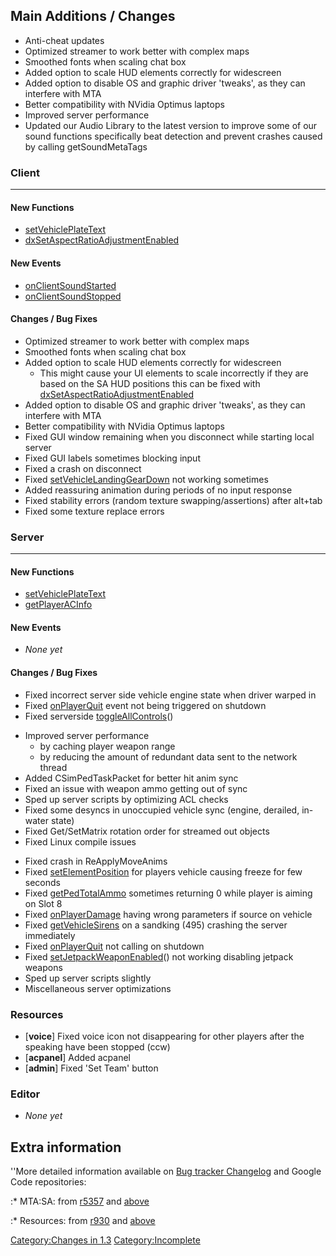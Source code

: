 Main Additions / Changes
------------------------

-   Anti-cheat updates
-   Optimized streamer to work better with complex maps
-   Smoothed fonts when scaling chat box
-   Added option to scale HUD elements correctly for widescreen
-   Added option to disable OS and graphic driver 'tweaks', as they can interfere with MTA
-   Better compatibility with NVidia Optimus laptops
-   Improved server performance
-   Updated our Audio Library to the latest version to improve some of our sound functions specifically beat detection and prevent crashes caused by calling getSoundMetaTags

### Client

------------------------------------------------------------------------

#### New Functions

-   [setVehiclePlateText](/docs/setvehicleplatetext.md "wikilink")
-   [dxSetAspectRatioAdjustmentEnabled](/docs/dxsetaspectratioadjustmentenabled.md "wikilink")

#### New Events

-   [onClientSoundStarted](/docs/onclientsoundstarted.md "wikilink")
-   [onClientSoundStopped](/docs/onclientsoundstopped.md "wikilink")

#### Changes / Bug Fixes

-   Optimized streamer to work better with complex maps
-   Smoothed fonts when scaling chat box
-   Added option to scale HUD elements correctly for widescreen
    -   This might cause your UI elements to scale incorrectly if they are based on the SA HUD positions this can be fixed with [dxSetAspectRatioAdjustmentEnabled](/docs/dxsetaspectratioadjustmentenabled.md "wikilink")
-   Added option to disable OS and graphic driver 'tweaks', as they can interfere with MTA
-   Better compatibility with NVidia Optimus laptops
-   Fixed GUI window remaining when you disconnect while starting local server
-   Fixed GUI labels sometimes blocking input
-   Fixed a crash on disconnect
-   Fixed [setVehicleLandingGearDown](/docs/setvehiclelandinggeardown.md "wikilink") not working sometimes
-   Added reassuring animation during periods of no input response
-   Fixed stability errors (random texture swapping/assertions) after alt+tab
-   Fixed some texture replace errors

### Server

------------------------------------------------------------------------

#### New Functions

-   [setVehiclePlateText](/docs/setvehicleplatetext.md "wikilink")
-   [getPlayerACInfo](/docs/getplayeracinfo.md "wikilink")

#### New Events

-   *None yet*

#### Changes / Bug Fixes

-   Fixed incorrect server side vehicle engine state when driver warped in
-   Fixed [onPlayerQuit](/docs/onplayerquit.md "wikilink") event not being triggered on shutdown
-   Fixed serverside [toggleAllControls](/docs/toggleallcontrols.md "wikilink")()

<!-- -->

-   Improved server performance
    -   by caching player weapon range
    -   by reducing the amount of redundant data sent to the network thread
-   Added CSimPedTaskPacket for better hit anim sync
-   Fixed an issue with weapon ammo getting out of sync
-   Sped up server scripts by optimizing ACL checks
-   Fixed some desyncs in unoccupied vehicle sync (engine, derailed, in-water state)
-   Fixed Get/SetMatrix rotation order for streamed out objects
-   Fixed Linux compile issues

<!-- -->

-   Fixed crash in ReApplyMoveAnims
-   Fixed [setElementPosition](/docs/setelementposition.md "wikilink") for players vehicle causing freeze for few seconds
-   Fixed [getPedTotalAmmo](/docs/getpedtotalammo.md "wikilink") sometimes returning 0 while player is aiming on Slot 8
-   Fixed [onPlayerDamage](/docs/onplayerdamage.md "wikilink") having wrong parameters if source on vehicle
-   Fixed [getVehicleSirens](/docs/getvehiclesirens.md "wikilink") on a sandking (495) crashing the server immediately
-   Fixed [onPlayerQuit](/docs/onplayerquit.md "wikilink") not calling on shutdown
-   Fixed [setJetpackWeaponEnabled](/docs/setjetpackweaponenabled.md "wikilink")() not working disabling jetpack weapons
-   Sped up server scripts slightly
-   Miscellaneous server optimizations

### Resources

-   \[**voice**\] Fixed voice icon not disappearing for other players after the speaking have been stopped (ccw)
-   \[**acpanel**\] Added acpanel
-   \[**admin**\] Fixed 'Set Team' button

### Editor

-   *None yet*

Extra information
-----------------

''More detailed information available on [Bug tracker Changelog](http://bugs.multitheftauto.com/changelog_page.php) and Google Code repositories:

:\* MTA:SA: from [r5357](http://code.google.com/p/mtasa-blue/source/list?num=25&start=5359) and [above](http://code.google.com/p/mtasa-blue/source/list)

:\* Resources: from [r930](http://code.google.com/p/mtasa-resources/source/list?num=25&start=930) and [above](http://code.google.com/p/mtasa-resources/source/list)

[Category:Changes in 1.3](/docs/category:changes_in_1.3.md "wikilink") [Category:Incomplete](/Category:Incomplete.md "wikilink")
